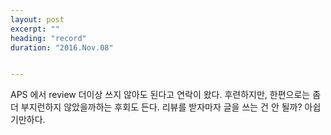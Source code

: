 ```yaml
---
layout: post
excerpt: ""
heading: "record"
duration: "2016.Nov.08"


---
```


APS 에서 review 더이상 쓰지 않아도 된다고 연락이 왔다.
후련하지만, 한편으로는 좀 더 부지런하지 않았을까하는 후회도 든다.
리뷰를 받자마자 글을 쓰는 건 안 될까?
아쉽기만하다.
